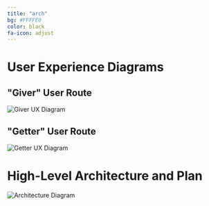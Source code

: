 ```yaml
---
title: "arch"
bg: #FFFFE0
color: black
fa-icon: adjust
---
```


# User Experience Diagrams

## "Giver" User Route

![Giver UX Diagram](/img/giver.png)

</p>
</p>

## "Getter" User Route

![Getter UX Diagram](/img/getter.png)

</p>
</p>

# High-Level Architecture and Plan

![Architecture Diagram](/img/archi.png)
